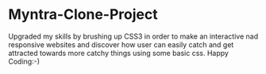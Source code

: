 # Myntra-Clone-Project
Upgraded my skills by brushing up CSS3 in order to make an interactive nad responsive websites and discover how user can easily catch and get attracted towards more catchy things using some basic css. Happy Coding:-)
